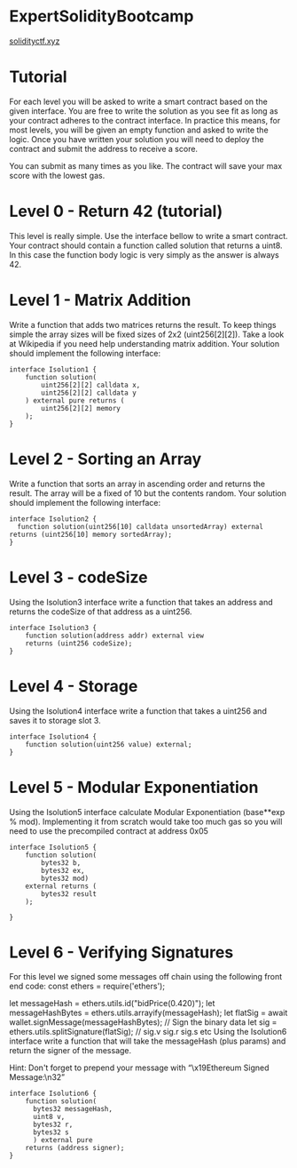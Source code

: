 # ExpertSolidityBootcamp

[solidityctf.xyz](solidityctf.xyz)  

# Tutorial
For each level you will be asked to write a smart contract based on the given interface. You are free to write the solution as you see fit as long as your contract adheres to the contract interface. In practice this means, for most levels, you will be given an empty function and asked to write the logic. Once you have written your solution you will need to deploy the contract and submit the address to receive a score.

You can submit as many times as you like. The contract will save your max score with the lowest gas.

# Level 0 - Return 42 (tutorial)
This level is really simple. Use the interface bellow to write a smart contract. Your contract should contain a function called solution that returns a uint8. In this case the function body logic is very simply as the answer is always 42.

# Level 1 - Matrix Addition
Write a function that adds two matrices returns the result. To keep things simple the array sizes will be fixed sizes of 2x2 (uint256[2][2]). Take a look at Wikipedia if you need help understanding matrix addition. Your solution should implement the following interface:

```
interface Isolution1 {
    function solution(
        uint256[2][2] calldata x, 
        uint256[2][2] calldata y
    ) external pure returns (
        uint256[2][2] memory
    );
}
```

# Level 2 - Sorting an Array
Write a function that sorts an array in ascending order and returns the result. The array will be a fixed of 10 but the contents random. Your solution should implement the following interface:

```
interface Isolution2 {
  function solution(uint256[10] calldata unsortedArray) external returns (uint256[10] memory sortedArray);
}
```

# Level 3 - codeSize
Using the Isolution3 interface write a function that takes an address and returns the codeSize of that address as a uint256.

```
interface Isolution3 {
    function solution(address addr) external view 
    returns (uint256 codeSize);
}
```

# Level 4 - Storage
Using the Isolution4 interface write a function that takes a uint256 and saves it to storage slot 3.

```
interface Isolution4 {
    function solution(uint256 value) external;
}
```

# Level 5 - Modular Exponentiation
Using the Isolution5 interface calculate Modular Exponentiation (base**exp % mod). Implementing it from scratch would take too much gas so you will need to use the precompiled contract at address 0x05

```
interface Isolution5 {
    function solution(
        bytes32 b,
        bytes32 ex, 
        bytes32 mod) 
    external returns (
        bytes32 result
    );

}
```

# Level 6 - Verifying Signatures
For this level we signed some messages off chain using the following front end code:
const ethers = require('ethers');

let messageHash = ethers.utils.id("bidPrice(0.420)");
let messageHashBytes = ethers.utils.arrayify(messageHash);
let flatSig = await wallet.signMessage(messageHashBytes); // Sign the binary data
let sig = ethers.utils.splitSignature(flatSig);  // sig.v sig.r sig.s etc
Using the Isolution6 interface write a function that will take the messageHash (plus params) and return the signer of the message.

Hint: Don't forget to prepend your message with “\x19Ethereum Signed Message:\n32”

```
interface Isolution6 {
    function solution(
      bytes32 messageHash, 
      uint8 v, 
      bytes32 r, 
      bytes32 s
      ) external pure 
    returns (address signer);
}
```
